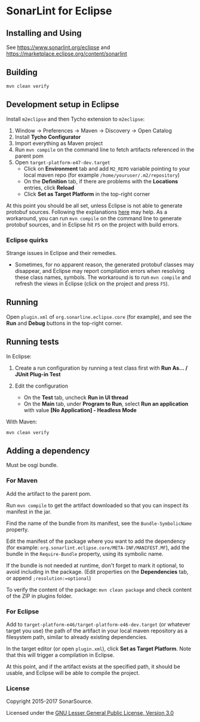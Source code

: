 SonarLint for Eclipse
=============

## Installing and Using

See https://www.sonarlint.org/eclipse and https://marketplace.eclipse.org/content/sonarlint

Building
--------

    mvn clean verify

Development setup in Eclipse
----------------------------

Install `m2eclipse` and then Tycho extension to `m2eclipse`:

1. Window -> Preferences -> Maven -> Discovery -> Open Catalog
2. Install **Tycho Configurator**
3. Import everything as Maven project
4. Run `mvn compile` on the command line to fetch artifacts referenced in the parent pom
5. Open `target-platform-e47-dev.target`
    - Click on **Environment** tab and add `M2_REPO` variable pointing to your local maven repo (for example `/home/youruser/.m2/repository`)
    - On the **Definition** tab, if there are problems with the **Locations** entries, click **Reload**
    - Click **Set as Target Platform** in the top-right corner

At this point you should be all set, unless Eclipse is not able to generate protobuf sources.
Following the explanations [here](https://github.com/trustin/os-maven-plugin) may help.
As a workaround, you can run `mvn compile` on the command line to generate protobuf sources,
and in Eclipse hit `F5` on the project with build errors.

### Eclipse quirks

Strange issues in Eclipse and their remedies.

- Sometimes, for no apparent reason, the generated protobuf classes may disappear,
  and Eclipse may report compilation errors when resolving these class names, symbols.
  The workaround is to run `mvn compile` and refresh the views in Eclipse (click on the project and press `F5`).

Running
-------

Open `plugin.xml` of `org.sonarline.eclipse.core` (for example), and see the **Run** and **Debug** buttons in the top-right corner.

Running tests
-------------

In Eclipse:

1. Create a run configuration by running a test class first with **Run As... / JUnit Plug-in Test**

2. Edit the configuration

    - On the **Test** tab, uncheck **Run in UI thread**
    - On the **Main** tab, under **Program to Run**, select **Run an application** with value **[No Application] - Headless Mode**

With Maven:

    mvn clean verify

Adding a dependency
-------------------

Must be osgi bundle.

### For Maven

Add the artifact to the parent pom.

Run `mvn compile` to get the artifact downloaded so that you can inspect its manifest in the jar.

Find the name of the bundle from its manifest, see the `Bundle-SymbolicName` property.

Edit the manifest of the package where you want to add the dependency (for example: `org.sonarlint.eclipse.core/META-INF/MANIFEST.MF`), add the bundle in the `Require-Bundle` property, using its symbolic name.

If the bundle is not needed at runtime, don't forget to mark it optional, to avoid including in the package.
(Edit properties on the **Dependencies** tab, or append `;resolution:=optional`)

To verify the content of the package: `mvn clean package` and check content of the ZIP in plugins folder.

### For Eclipse

Add to `target-platform-e46/target-platform-e46-dev.target` (or whatever target you use) the path of the artifact in your local maven repository as a filesystem path, similar to already existing dependencies.

In the target editor (or open `plugin.xml`), click **Set as Target Platform**.
Note that this will trigger a compilation in Eclipse.

At this point, and if the artifact exists at the specified path, it should be usable, and Eclipse will be able to compile the project.

### License

Copyright 2015-2017 SonarSource.

Licensed under the [GNU Lesser General Public License, Version 3.0](http://www.gnu.org/licenses/lgpl.txt)

